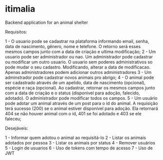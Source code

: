 # itimalia
Backend application for an animal shelter

Requisitos:

1 - O usuario pode se cadastrar na plataforma informando email, senha, data de nascimento, gênero, nome e telefone. O retorno será esses mesmos campos junto com a data de criação e ultima modificação;
2 - Um usuario pode ser administrador ou nao. Um administrador pode cadastrar ou modificar um outro usuario. O usuario sem poderes administrativos so pode mudar o seu cadastro. Modificando, alterar a data de modificacao. Apenas administradores podem adicionar outros administradores
3 - Um adminstrador pode cadastrar novos animais pro abrigo;
4 - O animal pode ser cadastrado através de um apelido, data de nascimento (opcional), espécie e raça (opcional). Ao cadastrar, retornar os mesmos campos junto com a data de criação e o status (disponivel para adoção, falecido, adotado). O administrador pode modificar todos os campos.
5 - Um usuário pode adotar um animal através de um post para o id do animal. A requisição terá sucesso (200) se o animal estiver disponível para adoção. Ela retornará 404 se não houver animal com o id, 401 se foi adotado e 403 se ele faleceu;


Desejáveis:

1 - Informar quem adotou o animal ao requisitá-lo
2 - Listar os animais adotados por pessoa
3 - Listar os animais por status
4 - Remover usuários
5 - Login de usuarios
6 - Uso de tokens com tempo de acesso
7 - Uso de JWT
